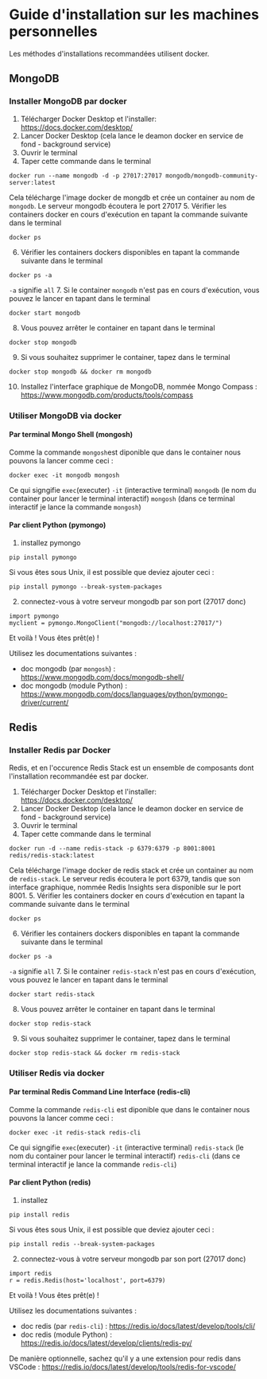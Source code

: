 # Guide d'installation sur les machines personnelles

Les méthodes d'installations recommandées utilisent docker.

## MongoDB

### Installer MongoDB par docker 
1. Télécharger Docker Desktop et l'installer: https://docs.docker.com/desktop/
2. Lancer Docker Desktop (cela lance le deamon docker en service de fond - background service)
3. Ouvrir le terminal
4. Taper cette commande dans le terminal
```
docker run --name mongodb -d -p 27017:27017 mongodb/mongodb-community-server:latest
```
Cela télécharge l'image docker de mongdb et crée un container au nom de `mongodb`. Le serveur mongodb écoutera le port 27017
5. Vérifier les containers docker en cours d'exécution en tapant la commande suivante dans le terminal
```
docker ps
```
6. Vérifier les containers dockers disponibles en tapant la commande suivante dans le terminal
```
docker ps -a
```
`-a` signifie `all`
7. Si le container `mongodb` n'est pas en cours d'exécution, vous pouvez le lancer en tapant dans le terminal
```
docker start mongodb
```
8. Vous pouvez arrêter le container en tapant dans le terminal
```
docker stop mongodb
```
9. Si vous souhaitez supprimer le container, tapez dans le terminal
```
docker stop mongodb && docker rm mongodb
```
10. Installez l'interface graphique de MongoDB, nommée Mongo Compass : https://www.mongodb.com/products/tools/compass 

### Utiliser MongoDB via docker

#### Par terminal Mongo Shell (mongosh)
Comme la commande `mongosh`est diponible que dans le container nous pouvons la lancer comme ceci :
```
docker exec -it mongodb mongosh
```
Ce qui signgifie `exec`(executer) `-it` (interactive terminal) `mongodb` (le nom du container pour lancer le terminal interactif) `mongosh` (dans ce terminal interactif je lance la commande `mongosh`)

#### Par client Python (pymongo)
1. installez pymongo
```
pip install pymongo
```
Si vous êtes sous Unix, il est possible que deviez ajouter ceci :
```
pip install pymongo --break-system-packages
```
2. connectez-vous à votre serveur mongodb par son port (27017 donc)
```
import pymongo
myclient = pymongo.MongoClient("mongodb://localhost:27017/")
```

Et voilà ! Vous êtes prêt(e) !

Utilisez les documentations suivantes :
- doc mongodb (par `mongosh`) : https://www.mongodb.com/docs/mongodb-shell/
- doc mongodb (module Python) : https://www.mongodb.com/docs/languages/python/pymongo-driver/current/

## Redis

### Installer Redis par Docker

Redis, et en l'occurence Redis Stack est un ensemble de composants dont l'installation recommandée est par docker.

1. Télécharger Docker Desktop et l'installer: https://docs.docker.com/desktop/
2. Lancer Docker Desktop (cela lance le deamon docker en service de fond - background service)
3. Ouvrir le terminal
4. Taper cette commande dans le terminal
```
docker run -d --name redis-stack -p 6379:6379 -p 8001:8001 redis/redis-stack:latest
```
Cela télécharge l'image docker de redis stack et crée un container au nom de `redis-stack`. Le serveur redis écoutera le port 6379, tandis que son interface graphique, nommée Redis Insights sera disponible sur le port 8001.
5. Vérifier les containers docker en cours d'exécution en tapant la commande suivante dans le terminal
```
docker ps
```
6. Vérifier les containers dockers disponibles en tapant la commande suivante dans le terminal
```
docker ps -a
```
`-a` signifie `all`
7. Si le container `redis-stack` n'est pas en cours d'exécution, vous pouvez le lancer en tapant dans le terminal
```
docker start redis-stack
```
8. Vous pouvez arrêter le container en tapant dans le terminal
```
docker stop redis-stack
```
9. Si vous souhaitez supprimer le container, tapez dans le terminal
```
docker stop redis-stack && docker rm redis-stack
```

### Utiliser Redis via docker

#### Par terminal Redis Command Line Interface (redis-cli)
Comme la commande `redis-cli` est diponible que dans le container nous pouvons la lancer comme ceci :
```
docker exec -it redis-stack redis-cli
```
Ce qui signgifie `exec`(executer) `-it` (interactive terminal) `redis-stack` (le nom du container pour lancer le terminal interactif) `redis-cli` (dans ce terminal interactif je lance la commande `redis-cli`)

#### Par client Python (redis)
1. installez 
```
pip install redis
```
Si vous êtes sous Unix, il est possible que deviez ajouter ceci :
```
pip install redis --break-system-packages
```
2. connectez-vous à votre serveur mongodb par son port (27017 donc)
```
import redis
r = redis.Redis(host='localhost', port=6379)
```

Et voilà ! Vous êtes prêt(e) !

Utilisez les documentations suivantes :
- doc redis (par `redis-cli`) : https://redis.io/docs/latest/develop/tools/cli/
- doc redis (module Python) : https://redis.io/docs/latest/develop/clients/redis-py/

De manière optionnelle, sachez qu'il y a une extension pour redis dans VSCode : https://redis.io/docs/latest/develop/tools/redis-for-vscode/

